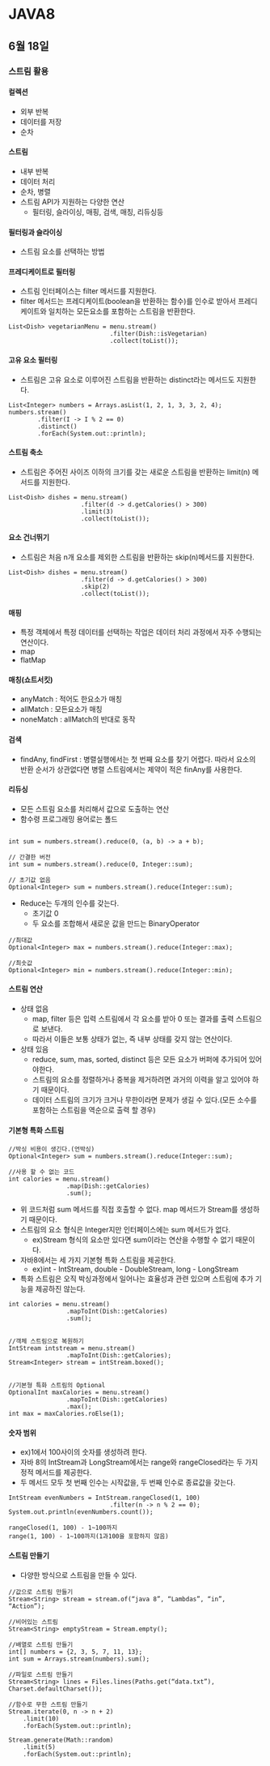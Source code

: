 # JAVA8

## 6월 18일

### 스트림 활용

#### 컬렉션
- 외부 반복
- 데이터를 저장
- 순차

#### 스트림
- 내부 반복
- 데이터 처리
- 순차, 병렬
- 스트림 API가 지원하는 다양한 연산
    - 필터링, 슬라이싱, 매핑, 검색, 매칭, 리듀싱등

#### 필터링과 슬라이싱
- 스트림 요소를 선택하는 방법

#### 프레디케이트로 필터링
- 스트림 인터페이스는 filter 메서드를 지원한다.
- filter 메서드는 프레디케이트(boolean을 반환하는 함수)를 인수로 받아서 프레디케이트와 일치하는 모든요소를 포함하는 스트림을 반환한다.
```{.java}
List<Dish> vegetarianMenu = menu.stream()
							.filter(Dish::isVegetarian)
							.collect(toList());
```

#### 고유 요소 필터링
- 스트림은 고유 요소로 이루어진 스트림을 반환하는 distinct라는 메서드도 지원한다.
```{.java}
List<Integer> numbers = Arrays.asList(1, 2, 1, 3, 3, 2, 4);
numbers.stream()
		.filter(I -> I % 2 == 0)
		.distinct()
		.forEach(System.out::println);
```

#### 스트림 축소
- 스트림은 주어진 사이즈 이하의 크기를 갖는 새로운 스트림을 반환하는 limit(n) 메서드를 지원한다.
```{.java}
List<Dish> dishes = menu.stream()
					.filter(d -> d.getCalories() > 300)
					.limit(3)
					.collect(toList());
```

#### 요소 건너뛰기
- 스트림은 처음 n개 요소를 제외한 스트림을 반환하는 skip(n)메서드를 지원한다.
```{.java}
List<Dish> dishes = menu.stream()
					.filter(d -> d.getCalories() > 300)
					.skip(2)
					.collect(toList());
```


#### 매핑
- 특정 객체에서 특정 데이터를 선택하는 작업은 데이터 처리 과정에서 자주 수행되는 연산이다.
- map 
- flatMap

#### 매칭(쇼트서킷)
- anyMatch : 적어도 한요소가 매칭
- allMatch : 모든요소가 매칭
- noneMatch : allMatch의 반대로 동작

#### 검색
- findAny, findFirst : 병렬실행에서는 첫 번째 요소를 찾기 어렵다. 따라서 요소의 반환 순서가 상관없다면 병렬 스트림에서는 제약이 적은 finAny를 사용한다.

#### 리듀싱
- 모든 스트림 요소를 처리해서 값으로 도출하는 연산
- 함수령 프로그래밍 용어로는 폴드
```{.java}

int sum = numbers.stream().reduce(0, (a, b) -> a + b);

// 간결한 버전
int sum = numbers.stream().reduce(0, Integer::sum);

// 초기값 없음
Optional<Integer> sum = numbers.stream().reduce(Integer::sum);
```
- Reduce는 두개의 인수를 갖는다.
    - 초기값 0
    - 두 요소를 조합해서 새로운 값을 만드는 BinaryOperator<T>
```{.java}
//최대값
Optional<Integer> max = numbers.stream().reduce(Integer::max);

//최솟값
Optional<Integer> min = numbers.stream().reduce(Integer::min);
```

#### 스트림 연산
- 상태 없음
    - map, filter 등은 입력 스트림에서 각 요소를 받아 0 또는 결과를 출력 스트림으로 보낸다.
    - 따라서 이들은 보통 상태가 없는, 즉 내부 상태를 갖지 않는 연산이다.
- 상태 있음
    - reduce, sum, mas, sorted, distinct 등은 모든 요소가 버퍼에 추가되어 있어야한다.
    - 스트림의 요소를 정렬하거나 중복을 제거하려면 과거의 이력을 알고 있어야 하기 때문이다.
    - 데이터 스트림의 크기가 크거나 무한이라면 문제가 생길 수 있다.(모든 소수를 포함하는 스트림을 역순으로 출력 할 경우)

#### 기본형 특화 스트림
```{.java}
//박싱 비용이 생긴다.(언박싱)
Optional<Integer> sum = numbers.stream().reduce(Integer::sum);

//사용 할 수 없는 코드
int calories = menu.stream()
				.map(Dish::getCalories)
				.sum();
```
- 위 코드처럼 sum 메서드를 직접 호출할 수 없다. map 메서드가 Stream<T>를 생성하기 때문이다.
- 스트림의 요소 형식은 Integer지만 인터페이스에는 sum 메서드가 없다.
    - ex)Stream<Dish> 형식의 요소만 있다면 sum이라는 연산을 수행할 수 없기 때문이다.
- 자바8에서는 세 가지 기본형 특화 스트림을 제공한다.
    - ex)int - IntStream, double - DoubleStream, long - LongStream
- 특화 스트림은 오직 박싱과정에서 일어나는 효율성과 관련 있으며 스트림에 추가 기능을 제공하진 않는다.
```{.java}
int calories = menu.stream()
				.mapToInt(Dish::getCalories)
				.sum();


//객체 스트림으로 복원하기
IntStream intstream = menu.stream()
				.mapToInt(Dish::getCalories);
Stream<Integer> stream = intStream.boxed();


//기본형 특화 스트림의 Optional
OptionalInt maxCalories = menu.stream()
				.mapToInt(Dish::getCalories)
				.max();
int max = maxCalories.roElse(1);			
```

#### 숫자 범위
- ex)1에서 100사이의 숫자를 생성하려 한다.
- 자바 8의 IntStream과 LongStream에서는 range와 rangeClosed라는 두 가지 정적 메서드를 제공한다.
- 두 메서드 모두 첫 번째 인수는 시작값을, 두 번째 인수로 종료값을 갖는다.
```{.java}
IntStream evenNumbers = IntStream.rangeClosed(1, 100)
							.filter(n -> n % 2 == 0);
System.out.println(evenNumbers.count());

rangeClosed(1, 100) - 1~100까지
range(1, 100) - 1~100까지(1과100을 포함하지 않음)
```

#### 스트림 만들기
- 다양한 방식으로 스트림을 만들 수 있다.
```{.java}
//값으로 스트림 만들기
Stream<String> stream = stream.of(“java 8”, “Lambdas”, “in”, “Action”);

//비어있는 스트림
Stream<String> emptyStream = Stream.empty();

//배열로 스트림 만들기
int[] numbers = {2, 3, 5, 7, 11, 13};
int sum = Arrays.stream(numbers).sum();

//파일로 스트림 만들기
Stream<String> lines = Files.lines(Paths.get(“data.txt”), Charset.defaultCharset());

//함수로 무한 스트림 만들기
Stream.iterate(0, n -> n + 2)
	.limit(10)
	.forEach(System.out::println);

Stream.generate(Math::random)
	.limit(5)
	.forEach(System.out::println);
```
